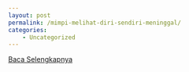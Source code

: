 ```yaml
---
layout: post
permalink: /mimpi-melihat-diri-sendiri-meninggal/
categories:
    - Uncategorized
---
```


[Baca Selengkapnya](/03)